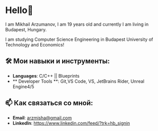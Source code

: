 # Hello👋

I am Mikhail Arzumanov, I am 19 years old and currently I am living in Budapest, Hungary. 

I am studying Computer Science Engineering in Budapest University of Technology and Economics!

## 🛠️ Мои навыки и инструменты:
- **Languages**: C/C++ || Blueprints
- ** Developer Tools **: Git,VS Code, VS, JetBrains Rider, Unreal Engine4/5

## 📫 Как связаться со мной:
- **Email**: arzmisha@gmail.com
- **LinkedIn**: https://www.linkedin.com/feed/?trk=hb_signin
